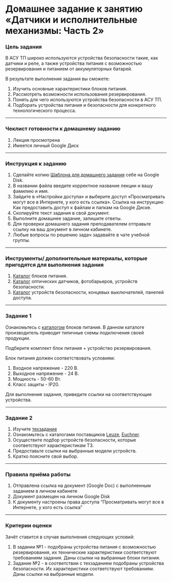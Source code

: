# Домашнее задание к занятию «Датчики и исполнительные механизмы: Часть 2»

### Цель задания
В АСУ ТП широко используются устройства безопасности такие, как датчики и реле, а также устройства питания с возможностью резервирования и питанием от аккумуляторных батарей.

В результате выполнения задания вы сможете:

1. Изучить основные характеристики блоков питания.
2. Рассмотреть возможности использования резервирования.
3. Понять для чего используются устройства безопасности в АСУ ТП.
4. Подборать устройства питания и безопасности для конкретного технологического процесса.

------

### Чеклист готовности к домашнему заданию

1. Лекция просмотрена
2. Имеется личный Google Диск

------

### Инструкция к заданию

1. Сделайте копию [Шаблона для домашнего задания](https://docs.google.com/document/d/10gPSeAneOJgzWHZdeK1oHMlTghpS5tzVsMMCmPU1hm4/edit?usp=sharing) себе на Google Disk.
2. В названии файла введите корректное название лекции и вашу фамилию и имя.
3. Зайдите в «Настройки доступа» и выберите доступ «Просматривать могут все в Интернете, у кого есть ссылка». Ссылка на инструкцию Как предоставить доступ к файлам и папкам на Google Диске.
4. Скопируйте текст задания в свой документ.
5. Выполните домашнее задание, запишите ответы.
6. Для проверки домашнего задания преподавателем отправьте ссылку на ваш документ в личном кабинете.
7. Любые вопросы по решению задач задавайте в чате учебной группы.



------

### Инструменты/ дополнительные материалы, которые пригодятся для выполнения задания

1. [Каталог](https://owen.ru/ "Каталог OWEN") блоков питания.
2. [Каталог](https://leuze.ru/ "Каталог LEUZE") оптических датчиков, фотобарьеров, устройств безопасности.
2. [Каталог](https://rumatika.ru/catalog/euchner/mnogofunkcionalnaya-kalitka-mgb "Каталог EUCHNER") устройств безопасности, концевых выключателей, панелей доступа. 



------

### Задание 1

Ознакомьтесь с [каталогом](https://owen.ru/ "Каталог OWEN") блоков питания. В данном каталоге производитель приводит типичные схемы подключения своей продукции.

Подберите комплект блок питания + устройство резервирования.

Блок питания должен соответствовать условиям:
 1. Входное напряжение - 220 В.
 2. Выходное напряжение - 24 В.
 3. Мощность - 50-60 Вт.
 4. Класс защиты - IP20.  

Для выполнения задания, приведите ссылки на соответствующие устройства.

------

### Задание 2

1. Изучите [техзадание](https://docs.google.com/document/d/1zUkfsKGvxLHEb1JmVgjXW5G5eYtOLfOb9mqxnA09oZM/edit?usp=sharing "Техзадание")
2. Ознакомьтесь с каталогами поставщиков [Leuze](https://leuze.ru/ "Каталог LEUZE"), [Euchner](https://rumatika.ru/catalog/euchner/mnogofunkcionalnaya-kalitka-mgb "Каталог EUCHNER").
3. Осуществите подбор устройств безопасности, которые соответствуют характеристикам ТЗ.
4. Предоставьте ссылки на выбранные модели устройств.
5. Кратко поясните свой выбор.

------

### Правила приёма работы

1. Отправлена ссылка на документ (Google Doc) с выполненным заданием в личном кабинете
2. Документ размещен на личном Google Disk
3. К документу настроены права доступа “Просматривать могут все в Интернете, у кого есть ссылка”

------

### Критерии оценки

Зачёт ставится в случае выполнения следующих условий:  
1. В задании №1 - подобраны устройства питания с возможностью резервирования, их технические характеристики соответствуют требованиям задания. Даны ссылки на выбранные блоки питания.
2. Задание №2 - в соответствии с техзаданием подобраны устройства безопасности. Их характеристики соответствуют требованиям. Даны ссылки на выбранные модели.
